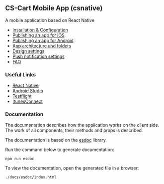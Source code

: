 ## CS-Cart Mobile App (csnative)
A mobile application based on React Native

* [Installation & Configuration](../master/docs/en/installation.md)
* [Publishing an app for iOS](../master/docs/en/deploy_ios.md)
* [Publishing an app for Android](../master/docs/en/deploy_android.md)
* [App architecture and folders](../master/docs/en/architecture.md)
* [Design settings](../master/docs/en/design_settings.md)
* [Push notification settings](../master/docs/en/push_notifications.md)
* [FAQ](../master/docs/en/faq.md)

### Useful Links
* [React Native](https://facebook.github.io/react-native/)
* [Android Studio](https://developer.android.com/studio/index.html)
* [Testflight](https://developer.apple.com/testflight/)
* [ItunesConnect](http://itunesconnect.apple.com)

### Documentation

The documentation describes how the application works on the client side. The work of all components, their methods and props is described.

The documentation is based on the [esdoc](https://esdoc.org/) library.

Run the command below to generate documentation:
```
npm run esdoc
```
To view the documentation, open the generated file in a browser:
```
./docs/esdoc/index.html
```